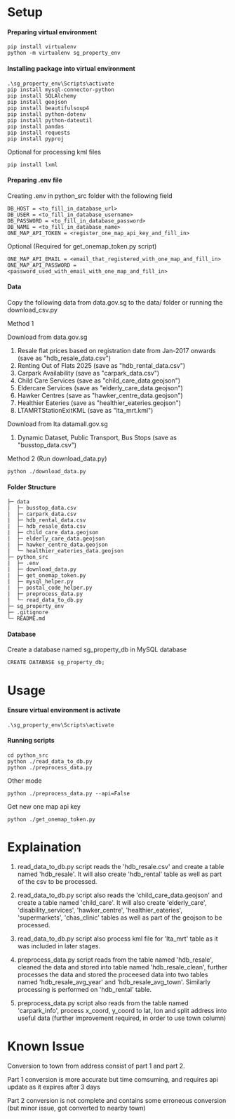 # Setup
#### Preparing virtual environment
```
pip install virtualenv
python -m virtualenv sg_property_env
```

#### Installing package into virtual environment
```
.\sg_property_env\Scripts\activate
pip install mysql-connector-python
pip install SQLAlchemy
pip install geojson 
pip install beautifulsoup4
pip install python-dotenv
pip install python-dateutil
pip install pandas
pip install requests
pip install pyproj
```

Optional for processing kml files
```
pip install lxml
```

#### Preparing .env file
Creating .env in python_src folder with the following field
```
DB_HOST = <to_fill_in_database_url>
DB_USER = <to_fill_in_database_username>
DB_PASSWORD = <to_fill_in_database_password>
DB_NAME = <to_fill_in_database_name>
ONE_MAP_API_TOKEN = <register_one_map_api_key_and_fill_in>
```

Optional (Required for get_onemap_token.py script)
```
ONE_MAP_API_EMAIL = <email_that_registered_with_one_map_and_fill_in>
ONE_MAP_API_PASSWORD = <password_used_with_email_with_one_map_and_fill_in>
```

#### Data
Copy the following data from data.gov.sg to the data/ folder or running the download_csv.py

Method 1 

Download from data.gov.sg
1. Resale flat prices based on registration date from Jan-2017 onwards (save as "hdb_resale_data.csv")
2. Renting Out of Flats 2025 (save as "hdb_rental_data.csv")
3. Carpark Availability (save as "carpark_data.csv")
4. Child Care Services (save as "child_care_data.geojson")
5. Eldercare Services (save as "elderly_care_data.geojson")
6. Hawker Centres (save as "hawker_centre_data.geojson")
7. Healthier Eateries (save as "healthier_eateries.geojson")
8. LTAMRTStationExitKML (save as "lta_mrt.kml")

Download from lta datamall.gov.sg
1. Dynamic Dataset, Public Transport, Bus Stops (save as "busstop_data.csv")

Method 2 (Run download_data.py)
```
python ./download_data.py
```

#### Folder Structure
```
├─ data
|  ├─ busstop_data.csv
|  ├─ carpark_data.csv
|  ├─ hdb_rental_data.csv
|  ├─ hdb_resale_data.csv
|  ├─ child_care_data.geojson
|  ├─ elderly_care_data.geojson
|  ├─ hawker_centre_data.geojson
|  └─ healthier_eateries_data.geojson
├─ python_src
|  ├─ .env
|  ├─ download_data.py
|  ├─ get_onemap_token.py
|  ├─ mysql_helper.py
|  ├─ postal_code_helper.py
|  ├─ preprocess_data.py
|  └─ read_data_to_db.py
├─ sg_property_env
├─ .gitignore
└─ README.md
```

#### Database
Create a database named sg_property_db in MySQL database
```
CREATE DATABASE sg_property_db;
```

# Usage
#### Ensure virtual environment is activate
```
.\sg_property_env\Scripts\activate
```

#### Running scripts
```
cd python_src
python ./read_data_to_db.py
python ./preprocess_data.py
```

Other mode
```
python ./preprocess_data.py --api=False
```

Get new one map api key
```
python ./get_onemap_token.py
```

# Explaination

1. read_data_to_db.py script reads the 'hdb_resale.csv' and create a table named 'hdb_resale'. It will also create 'hdb_rental' table as well as part of the csv to be processed.

2. read_data_to_db.py script also reads the 'child_care_data.geojson' and create a table named 'child_care'. It will also create 'elderly_care', 'disability_services', 'hawker_centre', 'healthier_eateries', 'supermarkets', 'chas_clinic' tables as well as part of the geojson to be processed. 

3. read_data_to_db.py script also process kml file for 'lta_mrt' table as it was included in later stages.

4. preprocess_data.py script reads from the table named 'hdb_resale', cleaned the data and stored into table named 'hdb_resale_clean', further processes the data and stored the proceesed data into two tables named 'hdb_resale_avg_year' and 'hdb_resale_avg_town'. Similarly processing is performed on 'hdb_rental' table.

5. preprocess_data.py script also reads from the table named 'carpark_info', process x_coord, y_coord to lat, lon and split address into useful data (further improvement required, in order to use town column)

# Known Issue
Conversion to town from address consist of part 1 and part 2. 

Part 1 conversion is more accurate but time comsuming, and requires api update as it expires after 3 days

Part 2 conversion is not complete and contains some erroneous conversion (but minor issue, got converted to nearby town)
